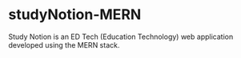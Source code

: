# studyNotion-MERN
Study Notion is an ED Tech (Education Technology) web application developed using the MERN stack.

